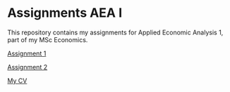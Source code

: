 # Assignments AEA I
This repository contains my assignments for Applied Economic Analysis 1, part of my MSc Economics.

[Assignment 1](https://github.com/janboone/assignments/blob/master/assignment_1.ipynb)

[Assignment 2](https://github.com/janboone/assignments/blob/master/assignment_2.ipynb)

[My CV](https://github.com/twanvissers/Assignments-AEA-I/blob/master/CV.md)

